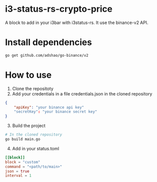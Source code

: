 # i3-status-rs-crypto-price
A block to add in your i3bar with i3status-rs.
It use the binance-v2 API.

# Install dependencies
```sh
go get github.com/adshao/go-binance/v2
```

# How to use
1. Clone the repositoty
2. Add your credentials in a file credentials.json in the cloned repository
```json
{
    "apiKey": "your binance api key"
    "secretKey": "your binance secret key"
}
```
3. Build the project
```sh
# In the cloned repository
go build main.go
```
4. Add in your status.toml
```toml
[[block]]
block = "custom"
command = "<path/to/main>"
json = true
interval = 1
```
